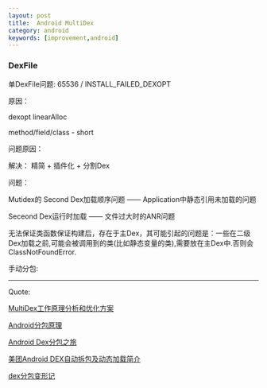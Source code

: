 ```yaml
---
layout: post
title:  Android MultiDex
category: android
keywords: [improvement,android]
---
```



### DexFile


单DexFile问题: 65536  /  INSTALL_FAILED_DEXOPT


原因：

dexopt linearAlloc

method/field/class - short



问题原因：


解决： 精简 + 插件化 + 分割Dex


问题：

Mutidex的 Second Dex加载顺序问题 —— Application中静态引用未加载的问题

Seceond Dex运行时加载 —— 文件过大时的ANR问题

无法保证类函数保证构建后，存在于主Dex，其可能引起的问题是：一些在二级Dex加载之前,可能会被调用到的类(比如静态变量的类),需要放在主Dex中.否则会ClassNotFoundError.


手动分包:



---

Quote:

[MultiDex工作原理分析和优化方案](https://zhuanlan.zhihu.com/p/24305296)

[Android分包原理](http://souly.cn/%E6%8A%80%E6%9C%AF%E5%8D%9A%E6%96%87/2016/02/25/android%E5%88%86%E5%8C%85%E5%8E%9F%E7%90%86/)

[Android Dex分包之旅](http://yydcdut.com/2016/03/20/split-dex/)

[美团Android DEX自动拆包及动态加载简介](http://tech.meituan.com/mt-android-auto-split-dex.html)

[dex分包变形记](http://bugly.qq.com/bbs/forum.php?mod=viewthread&tid=193)
